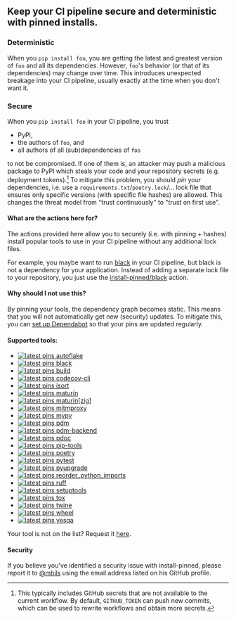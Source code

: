 ## Keep your CI pipeline secure and deterministic with pinned installs.
<!-- !!!!!!!!!!!!!!!!!!!!!!!!!!!!!!!!!!!!!!!!!!!!!!!!!!! -->
<!-- ⚠️auto-generated from init.py, do not edit manually ⚠️-->
<!-- !!!!!!!!!!!!!!!!!!!!!!!!!!!!!!!!!!!!!!!!!!!!!!!!!!! -->

### Deterministic

When you `pip install foo`, you are getting the latest and greatest version of `foo` and all its dependencies.
However, `foo`'s behavior (or that of its dependencies) may change over time. This introduces unexpected breakage into your CI pipeline,
usually exactly at the time when you don't want it.

### Secure

When you `pip install foo` in your CI pipeline, you trust 

 - PyPI,
 - the authors of `foo`, and 
 - all authors of all (sub)dependencies of `foo`

to not be compromised. If one of them is, an attacker may push a malicious package to PyPI which steals your code 
and your repository secrets (e.g. deployment tokens).[^1]
To mitigate this problem, you should _pin_ your dependencies, i.e. use a `requirements.txt`/`poetry.lock`/... lock file
that ensures only specific versions (with specific file hashes) are allowed. This changes the threat model from "trust 
continuously" to "trust on first use".

[^1]: This typically includes GitHub secrets that are not available to the current workflow.
      By default, `GITHUB_TOKEN` can push new commits, which can be used to rewrite workflows and obtain more secrets.

#### What are the actions here for?

The actions provided here allow you to securely (i.e. with pinning + hashes) install popular 
tools to use in your CI pipeline without any additional lock files. 

For example, you maybe want to run [black](https://github.com/psf/black) in your CI pipeline, but black is not a 
dependency for your application. Instead of adding a separate lock file to your repository, you just use the [install-pinned/black](https://github.com/install-pinned/black) action.

#### Why should I not use this?

By pinning your tools, the dependency graph becomes static. 
This means that you will not automatically get new (security) updates.
To mitigate this, you can [set up Dependabot](https://docs.github.com/en/code-security/dependabot/working-with-dependabot/keeping-your-actions-up-to-date-with-dependabot#example-dependabotyml-file-for-github-actions)
so that your pins are updated regularly.

#### Supported tools:
- [![latest pins](https://github.com/install-pinned/autoflake/actions/workflows/update.yml/badge.svg?branch=main) autoflake](https://github.com/install-pinned/autoflake)
- [![latest pins](https://github.com/install-pinned/black/actions/workflows/update.yml/badge.svg?branch=main) black](https://github.com/install-pinned/black)
- [![latest pins](https://github.com/install-pinned/build/actions/workflows/update.yml/badge.svg?branch=main) build](https://github.com/install-pinned/build)
- [![latest pins](https://github.com/install-pinned/codecov-cli/actions/workflows/update.yml/badge.svg?branch=main) codecov-cli](https://github.com/install-pinned/codecov-cli)
- [![latest pins](https://github.com/install-pinned/isort/actions/workflows/update.yml/badge.svg?branch=main) isort](https://github.com/install-pinned/isort)
- [![latest pins](https://github.com/install-pinned/maturin/actions/workflows/update.yml/badge.svg?branch=main) maturin](https://github.com/install-pinned/maturin)
- [![latest pins](https://github.com/install-pinned/maturin-with-zig/actions/workflows/update.yml/badge.svg?branch=main) maturin[zig]](https://github.com/install-pinned/maturin-with-zig)
- [![latest pins](https://github.com/install-pinned/mitmproxy/actions/workflows/update.yml/badge.svg?branch=main) mitmproxy](https://github.com/install-pinned/mitmproxy)
- [![latest pins](https://github.com/install-pinned/mypy/actions/workflows/update.yml/badge.svg?branch=main) mypy](https://github.com/install-pinned/mypy)
- [![latest pins](https://github.com/install-pinned/pdm/actions/workflows/update.yml/badge.svg?branch=main) pdm](https://github.com/install-pinned/pdm)
- [![latest pins](https://github.com/install-pinned/pdm-backend/actions/workflows/update.yml/badge.svg?branch=main) pdm-backend](https://github.com/install-pinned/pdm-backend)
- [![latest pins](https://github.com/install-pinned/pdoc/actions/workflows/update.yml/badge.svg?branch=main) pdoc](https://github.com/install-pinned/pdoc)
- [![latest pins](https://github.com/install-pinned/pip-tools/actions/workflows/update.yml/badge.svg?branch=main) pip-tools](https://github.com/install-pinned/pip-tools)
- [![latest pins](https://github.com/install-pinned/poetry/actions/workflows/update.yml/badge.svg?branch=main) poetry](https://github.com/install-pinned/poetry)
- [![latest pins](https://github.com/install-pinned/pytest/actions/workflows/update.yml/badge.svg?branch=main) pytest](https://github.com/install-pinned/pytest)
- [![latest pins](https://github.com/install-pinned/pyupgrade/actions/workflows/update.yml/badge.svg?branch=main) pyupgrade](https://github.com/install-pinned/pyupgrade)
- [![latest pins](https://github.com/install-pinned/reorder_python_imports/actions/workflows/update.yml/badge.svg?branch=main) reorder_python_imports](https://github.com/install-pinned/reorder_python_imports)
- [![latest pins](https://github.com/install-pinned/ruff/actions/workflows/update.yml/badge.svg?branch=main) ruff](https://github.com/install-pinned/ruff)
- [![latest pins](https://github.com/install-pinned/setuptools/actions/workflows/update.yml/badge.svg?branch=main) setuptools](https://github.com/install-pinned/setuptools)
- [![latest pins](https://github.com/install-pinned/tox/actions/workflows/update.yml/badge.svg?branch=main) tox](https://github.com/install-pinned/tox)
- [![latest pins](https://github.com/install-pinned/twine/actions/workflows/update.yml/badge.svg?branch=main) twine](https://github.com/install-pinned/twine)
- [![latest pins](https://github.com/install-pinned/wheel/actions/workflows/update.yml/badge.svg?branch=main) wheel](https://github.com/install-pinned/wheel)
- [![latest pins](https://github.com/install-pinned/yesqa/actions/workflows/update.yml/badge.svg?branch=main) yesqa](https://github.com/install-pinned/yesqa)

Your tool is not on the list? Request it [here](https://github.com/install-pinned/.github/issues).

#### Security

If you believe you've identified a security issue with install-pinned, please report it to 
[@mhils](https://github.com/mhils) using the email address listed on his GitHub profile.
